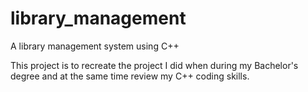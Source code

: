 # library_management
A library management system using C++ 

This project is to recreate the project I did when during my Bachelor's degree and at the same time review my C++ coding skills.
